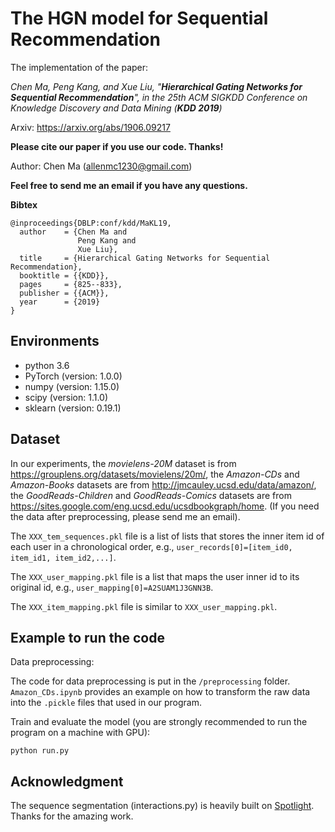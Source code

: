 # The HGN model for Sequential Recommendation
The implementation of the paper:

*Chen Ma, Peng Kang, and Xue Liu, "**Hierarchical Gating Networks for Sequential Recommendation**", in the 25th ACM SIGKDD Conference on Knowledge Discovery and Data Mining (**KDD 2019**)* 

Arxiv: https://arxiv.org/abs/1906.09217

**Please cite our paper if you use our code. Thanks!**

Author: Chen Ma (allenmc1230@gmail.com)

**Feel free to send me an email if you have any questions.**

**Bibtex**
```
@inproceedings{DBLP:conf/kdd/MaKL19,
  author    = {Chen Ma and
               Peng Kang and
               Xue Liu},
  title     = {Hierarchical Gating Networks for Sequential Recommendation},
  booktitle = {{KDD}},
  pages     = {825--833},
  publisher = {{ACM}},
  year      = {2019}
}
```

## Environments

- python 3.6
- PyTorch (version: 1.0.0)
- numpy (version: 1.15.0)
- scipy (version: 1.1.0)
- sklearn (version: 0.19.1)


## Dataset

In our experiments, the *movielens-20M* dataset is from https://grouplens.org/datasets/movielens/20m/, the *Amazon-CDs* and *Amazon-Books* datasets are from http://jmcauley.ucsd.edu/data/amazon/, the *GoodReads-Children* and *GoodReads-Comics* datasets are from https://sites.google.com/eng.ucsd.edu/ucsdbookgraph/home. (If you need the data after preprocessing, please send me an email).

The ```XXX_tem_sequences.pkl``` file is a list of lists that stores the inner item id of each user in a chronological order, e.g., ```user_records[0]=[item_id0, item_id1, item_id2,...]```.

The ```XXX_user_mapping.pkl``` file is a list that maps the user inner id to its original id, e.g., ```user_mapping[0]=A2SUAM1J3GNN3B```.

The ```XXX_item_mapping.pkl``` file is similar to ```XXX_user_mapping.pkl```.

## Example to run the code

Data preprocessing:

The code for data preprocessing is put in the ```/preprocessing``` folder. ```Amazon_CDs.ipynb``` provides an example on how to transform the raw data into the ```.pickle``` files that used in our program.

Train and evaluate the model (you are strongly recommended to run the program on a machine with GPU):

```
python run.py
```

## Acknowledgment
The sequence segmentation (interactions.py) is heavily built on [Spotlight](https://github.com/maciejkula/spotlight). Thanks for the amazing work.

